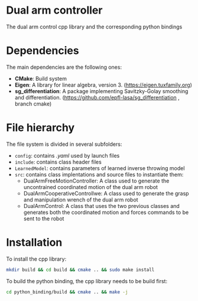 
# Dual arm controller
The dual arm control cpp library and the corresponding python bindings

# Dependencies
The main dependencies are the following ones:

 - **CMake**: Build system
 - **Eigen**: A library for linear algebra, version 3. (https://eigen.tuxfamily.org)
 - **sg_differentiation**: A package implementing Savitzky-Golay smoothing and differentiation. (https://github.com/epfl-lasa/sg_differentiation , branch cmake)


# File hierarchy

The file system is divided in several subfolders:
 - `config`: contains _.yaml_ used by launch files
 - `include`: contains class header files
 - `LearnedModel`: contains parameters of learned inverse throwing model
 - `src`: contains class implentations and source files to instantiate them:
    - DualArmFreeMotionController: A class used to generate the uncontrained coordinated motion of the dual arm robot
    - DualArmCooperativeControllwe: A class used to generate the grasp and manipulation wrench of the dual arm robot
    - DualArmControl: A class that uses the two previous classes and generates both the coordinated motion and forces commands to be sent to the robot


# Installation

To install the cpp library:

```sh
mkdir build && cd build && cmake .. && sudo make install
```

To build the python binding, the cpp library needs to be build first: 

```sh
cd python_binding/build && cmake .. && make -j
```

